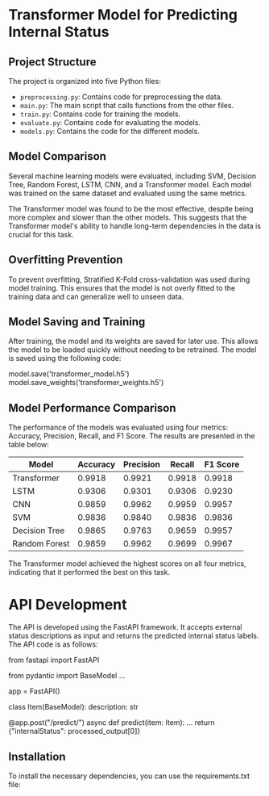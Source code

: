 # Transformer Model for Predicting Internal Status

## Project Structure

The project is organized into five Python files:

- `preprocessing.py`: Contains code for preprocessing the data.
- `main.py`: The main script that calls functions from the other files.
- `train.py`: Contains code for training the models.
- `evaluate.py`: Contains code for evaluating the models.
- `models.py`: Contains the code for the different models.

## Model Comparison

Several machine learning models were evaluated, including SVM, Decision Tree, Random Forest, LSTM, CNN, and a Transformer model. Each model was trained on the same dataset and evaluated using the same metrics.

The Transformer model was found to be the most effective, despite being more complex and slower than the other models. This suggests that the Transformer model's ability to handle long-term dependencies in the data is crucial for this task.

## Overfitting Prevention

To prevent overfitting, Stratified K-Fold cross-validation was used during model training. This ensures that the model is not overly fitted to the training data and can generalize well to unseen data.

## Model Saving and Training

After training, the model and its weights are saved for later use. This allows the model to be loaded quickly without needing to be retrained. The model is saved using the following code:

model.save('transformer_model.h5')
model.save_weights('transformer_weights.h5')

## Model Performance Comparison

The performance of the models was evaluated using four metrics: Accuracy, Precision, Recall, and F1 Score. The results are presented in the table below:

| Model | Accuracy | Precision | Recall | F1 Score |
|-------|----------|-----------|--------|----------|
| Transformer | 0.9918 | 0.9921 | 0.9918 | 0.9918 |
| LSTM | 0.9306 | 0.9301 | 0.9306 | 0.9230 |
| CNN | 0.9859 | 0.9962 | 0.9959 | 0.9957 |
| SVM | 0.9836 | 0.9840 | 0.9836 | 0.9836 |
| Decision Tree | 0.9865 | 0.9763 | 0.9659 | 0.9957 |
| Random Forest | 0.9859 | 0.9962 | 0.9699 | 0.9967 |

The Transformer model achieved the highest scores on all four metrics, indicating that it performed the best on this task.

# API Development

The API is developed using the FastAPI framework. It accepts external status descriptions as input and returns the predicted internal status labels. The API code is as follows:

from fastapi import FastAPI

from pydantic import BaseModel
...

app = FastAPI()

class Item(BaseModel):
  description: str

@app.post("/predict/")
async def predict(item: Item):
  ...
  return {"internalStatus": processed_output[0]}

  
## Installation

To install the necessary dependencies, you can use the requirements.txt file:

```pip install -r requirements.txt
